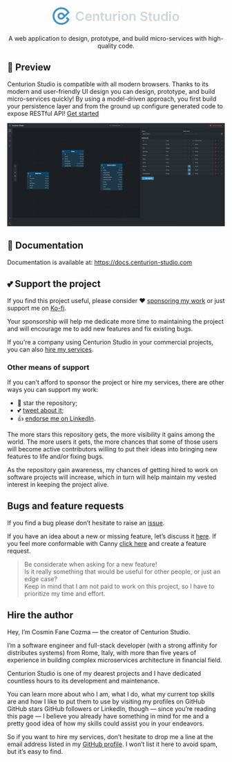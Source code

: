 <p style="text-align: center">
<a href="https://github.com/cosmif/centurion-studio-app">
    <img src="https://raw.githubusercontent.com/cosmif/centurion-studio-app/master/assets/logo-light.png" alt="Centurion Studio Logo" width="300">
</a>
<br>
<br>
A web application to design, prototype, and build micro-services with high-quality code.
</p>


## 🔎 Preview

Centurion Studio is compatible with all modern browsers. Thanks to its modern and user-friendly UI design you can design, prototype, 
and build micro-services quickly! By using a model-driven approach, you first build your persistence layer and from the ground up configure generated code to expose RESTful API! <a href="https://app.centurion-studio.com">Get started</a>

<a href="https://app.centurion-studio.com" target="_blank"><img src="https://raw.githubusercontent.com/cosmif/centurion-studio-app/master/assets/dahsboard-dark.png" alt="Centurion Studio Preview"></a>


## 📖 Documentation

Documentation is available at: https://docs.centurion-studio.com


## 💕 Support the project
If you find this project useful, please consider ❤️ <a href="https://github.com/sponsors/cosmifcozma">sponsoring my work</a> or just support me on [Ko-fi](https://ko-fi.com/cosmifcozma).

Your sponsorship will help me dedicate more time to maintaining the project and will encourage me to add new features and fix existing bugs.

If you're a company using Centurion Studio in your commercial projects, you can also [hire my services](https://github.com/cosmifcozma).

### Other means of support

If you can't afford to sponsor the project or hire my services, there are other ways you can support my work:
- 🙏 star the repository;
- 💕 <a href="https://twitter.com/share?text=Try%20Centurion%20Studio%20and%20focus%20the%20work%20that%20matter!&amp;url=https%3A%2F%2Fgithub.com%2Fcosmifcozma%2Fcenturion-studio-app&amp;hashtags=modeldriven%2Cspringboot%2Cquarkus%2Cmicroservices&amp;via=cosmifcozma" rel="nofollow">tweet about it</a>;
- 👍 <a href="https://www.linkedin.com/in/cosmin-fane-cozma-4059aa171/" rel="nofollow">endorse me on LinkedIn</a>.

The more stars this repository gets, the more visibility it gains among the world. The more users it gets, the more chances that some of those users will become active contributors willing to put their ideas into bringing new features to life and/or fixing bugs.

As the repository gain awareness, my chances of getting hired to work on software projects will increase, which in turn will help maintain my vested interest in keeping the project alive.

## Bugs and feature requests
If you find a bug please don’t hesitate to raise an [issue](https://github.com/cosmifcozma/centurion-studio-app/issues/new).

If you have an idea about a new or missing feature, let’s discuss it [here](https://github.com/cosmifcozma/centurion-studio-app/discussions). 
If you feel more conformable with Canny [click here](https://centurion-studio.canny.io/feature-requests) and create a feature request.

>Be considerate when asking for a new feature!<br/>
Is it really something that would be useful for other people, or just an edge case?<br/>
Keep in mind that I am not paid to work on this project, so I have to prioritize my time and effort.

## Hire the author

Hey, I’m Cosmin Fane Cozma — the creator of Centurion Studio.

I’m a software engineer and full-stack developer (with a strong affinity for distributes systems) from Rome, Italy, with more than five years of experience in building complex microservices architecture in financial field.

Centurion Studio is one of my dearest projects and I have dedicated countless hours to its development and maintenance.

You can learn more about who I am, what I do, what my current top skills are and how I like to put them to use by visiting my profiles on GitHub GitHub stars GitHub followers or LinkedIn, though — since you’re reading this page — I believe you already have something in mind for me and a pretty good idea of how my skills could assist you in your endeavors.

So if you want to hire my services, don’t hesitate to drop me a line at the email address listed in my [GitHub profile](https://github.com/cosmifcozma).
I won’t list it here to avoid spam, but it’s easy to find.

